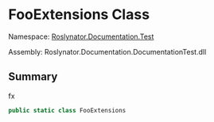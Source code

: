# FooExtensions Class

Namespace: [Roslynator.Documentation.Test](../README.md)

Assembly: Roslynator\.Documentation\.DocumentationTest\.dll

## Summary

fx

```csharp
public static class FooExtensions
```

